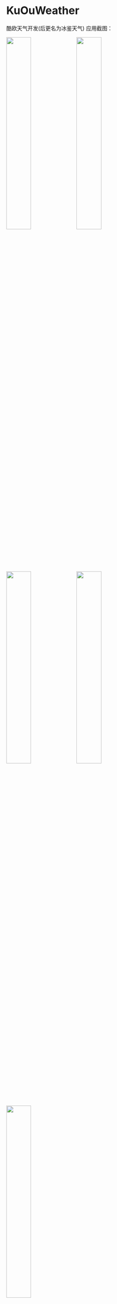 # KuOuWeather
酷欧天气开发(后更名为冰鉴天气)
应用截图：

<img src="http://img.blog.csdn.net/20161224151352995?watermark/2/text/aHR0cDovL2Jsb2cuY3Nkbi5uZXQvYmluZ2ppYW5JVA==/font/5a6L5L2T/fontsize/400/fill/I0JBQkFCMA==/dissolve/70/gravity/SouthEast" width = "36%" height = "36%"/>

<img src="http://img.blog.csdn.net/20161224151411079?watermark/2/text/aHR0cDovL2Jsb2cuY3Nkbi5uZXQvYmluZ2ppYW5JVA==/font/5a6L5L2T/fontsize/400/fill/I0JBQkFCMA==/dissolve/70/gravity/SouthEast" width = "36%" height = "36%"/>

<img src="http://img.blog.csdn.net/20161224151411079?watermark/2/text/aHR0cDovL2Jsb2cuY3Nkbi5uZXQvYmluZ2ppYW5JVA==/font/5a6L5L2T/fontsize/400/fill/I0JBQkFCMA==/dissolve/70/gravity/SouthEast" width = "36%" height = "36%"/>

<img src="http://img.blog.csdn.net/20161224151433079?watermark/2/text/aHR0cDovL2Jsb2cuY3Nkbi5uZXQvYmluZ2ppYW5JVA==/font/5a6L5L2T/fontsize/400/fill/I0JBQkFCMA==/dissolve/70/gravity/SouthEast" width = "36%" height = "36%"/>

<img src="http://img.blog.csdn.net/20161224151449689?watermark/2/text/aHR0cDovL2Jsb2cuY3Nkbi5uZXQvYmluZ2ppYW5JVA==/font/5a6L5L2T/fontsize/400/fill/I0JBQkFCMA==/dissolve/70/gravity/SouthEast" width = "36%" height = "36%"/>

2016-09-13
新增数据库帮助类，以及各表对应的实体类

2016-09-14
新增自定义网络请求类，以及处理服务器返回数据及保存工具类

2016-09-14
新增省、市、县三级数据显示，界面及基本逻辑完成

2016-09-17
新增天气首页界面，增加网络请求数据json解析及存储解析出的天气信息解析工具类

2016-09-17 23:44
新增网络请求天气数据及数据显示，调整天气信息显示首页布局

2016-09-18
新增未来四天天气信息显示，当天生活建议显示，增加手动切换城市功能，优化界面显示

2016-09-19
新增天气页面菜单，新增手动更新天气功能和后台自动更新天气功能，修改应用图标，修改应用名称为冰鉴天气，在百度开放平台和小米开放平台申请上线

2016-09-20
新增天气图片随天气状况进行改变功能，加入小米自动更新功能和小米后台简单统计功能

2016-09-23
修改菜单弹出动画，增加天气桌面小组件

新增：社会化分享功能、小米统计、下拉刷新天气
